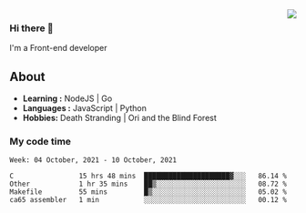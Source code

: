 <img align='right' src="https://github-readme-stats.vercel.app/api?username=strugglebak&show_icons=true">

### Hi there 👋

I'm a Front-end developer

## About

-  **Learning :** NodeJS | Go
-  **Languages :** JavaScript | Python
-  **Hobbies:** Death Stranding | Ori and the Blind Forest

### My code time

<!--START_SECTION:waka-->
```text
Week: 04 October, 2021 - 10 October, 2021

C                15 hrs 48 mins  █████████████████████▓░░░   86.14 % 
Other            1 hr 35 mins    ██▒░░░░░░░░░░░░░░░░░░░░░░   08.72 % 
Makefile         55 mins         █▒░░░░░░░░░░░░░░░░░░░░░░░   05.02 % 
ca65 assembler   1 min           ░░░░░░░░░░░░░░░░░░░░░░░░░   00.12 % 
```
<!--END_SECTION:waka-->
